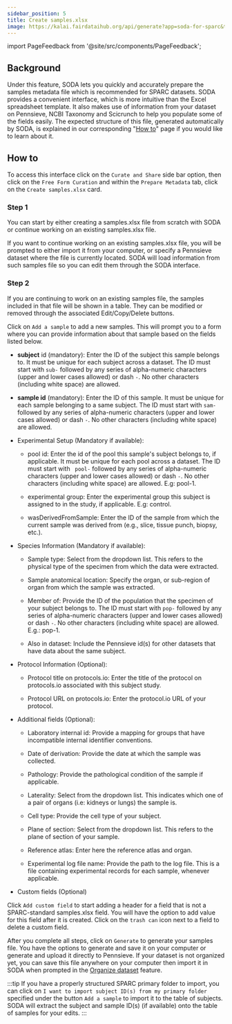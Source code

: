 ```yaml
---
sidebar_position: 5
title: Create samples.xlsx
image: https://kalai.fairdataihub.org/api/generate?app=soda-for-sparc&title=Create%20samples.xlsx&description=Prepare%20Metadata&org=fairdataihub
---
```


import PageFeedback from '@site/src/components/PageFeedback';

## Background

Under this feature, SODA lets you quickly and accurately prepare the samples metadata file which is recommended for SPARC datasets. SODA provides a convenient interface,
which is more intuitive than the Excel spreadsheet template. It also makes use of information from your dataset on Pennsieve, NCBI Taxonomy and Scicrunch
to help you populate some of the fields easily. The expected structure of this file, generated automatically by SODA, is explained in our corresponding
"[How to](../../how-to/how-to-structure-the-samples-metadata-file.md)" page if you would like to learn about it.

## How to

To access this interface click on the `Curate and Share` side bar option, then click on the `Free Form Curation` and within the `Prepare Metadata` tab, click on
the `Create samples.xlsx` card.

### Step 1

You can start by either creating a samples.xlsx file from scratch with SODA or continue working on an existing samples.xlsx file.

If you want to continue working on an existing samples.xlsx file, you will be prompted to either import it from your computer, or specify a Pennsieve dataset
where the file is currently located. SODA will load information from such samples file so you can edit them through the SODA interface.

### Step 2

If you are continuing to work on an existing samples file, the samples included in that file will be shown in a table. They can be modified or removed through the
associated Edit/Copy/Delete buttons.

Click on `Add a sample` to add a new samples. This will prompt you to a form where you can provide information about that sample based on the fields listed below.

- **subject** id (mandatory): Enter the ID of the subject this sample belongs to. It must be unique for each subject across a dataset. The ID must start with `sub-`
  followed by any series of alpha-numeric characters (upper and lower cases allowed) or dash `-`. No other characters (including white space) are allowed.

- **sample id** (mandatory): Enter the ID of this sample. It must be unique for each sample belonging to a same subject. The ID must start with `sam-` followed
  by any series of alpha-numeric characters (upper and lower cases allowed) or dash `-`. No other characters (including white space) are allowed.

- Experimental Setup (Mandatory if available):

  - pool id: Enter the id of the pool this sample's subject belongs to, if applicable. It must be unique for each pool across a dataset. The ID must start with `
pool-` followed by any series of alpha-numeric characters (upper and lower cases allowed) or dash `-`. No other characters (including white space) are allowed. E.g: pool-1.

  - experimental group: Enter the experimental group this subject is assigned to in the study, if applicable. E.g: control.

  - wasDerivedFromSample: Enter the ID of the sample from which the current sample was derived from (e.g., slice, tissue punch, biopsy, etc.).

- Species Information (Mandatory if available):

  - Sample type: Select from the dropdown list. This refers to the physical type of the specimen from which the data were extracted.

  - Sample anatomical location: Specify the organ, or sub-region of organ from which the sample was extracted.

  - Member of: Provide the ID of the population that the specimen of your subject belongs to. The ID must start with `pop-` followed by any series of alpha-numeric characters
    (upper and lower cases allowed) or dash `-`. No other characters (including white space) are allowed. E.g.: pop-1.

  - Also in dataset: Include the Pennsieve id(s) for other datasets that have data about the same subject.

- Protocol Information (Optional):

  - Protocol title on protocols.io: Enter the title of the protocol on protocols.io associated with this subject study.

  - Protocol URL on protocols.io: Enter the protocol.io URL of your protocol.

- Additional fields (Optional):

  - Laboratory internal id: Provide a mapping for groups that have incompatible internal identifier conventions.

  - Date of derivation: Provide the date at which the sample was collected.

  - Pathology: Provide the pathological condition of the sample if applicable.

  - Laterality: Select from the dropdown list. This indicates which one of a pair of organs (i.e: kidneys or lungs) the sample is.

  - Cell type: Provide the cell type of your subject.

  - Plane of section: Select from the dropdown list. This refers to the plane of section of your sample.

  - Reference atlas: Enter here the reference atlas and organ.

  - Experimental log file name: Provide the path to the log file. This is a file containing experimental records for each sample, whenever applicable.

- Custom fields (Optional)

Click `Add custom field` to start adding a header for a field that is not a SPARC-standard samples.xlsx field. You will have the option to add value for this
field after it is created. Click on the `trash can` icon next to a field to delete a custom field.

After you complete all steps, click on `Generate` to generate your samples file. You have the options to generate and save it on your computer or generate and upload
it directly to Pennsieve. If your dataset is not organized yet, you can save this file anywhere on your computer then import it in SODA when prompted in the
[Organize dataset](../prepare-dataset/organize-dataset) feature.

:::tip
If you have a properly structured SPARC primary folder to import, you can click on `I want to import subject ID(s) from my primary folder` specified under the button
`Add a sample` to import it to the table of subjects. SODA will extract the subject and sample ID(s) (if available) onto the table of samples for your edits.
:::

<PageFeedback />
